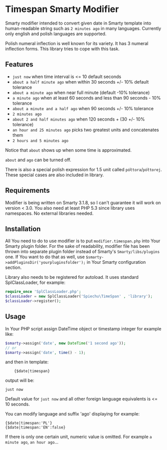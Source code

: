 # Timespan Smarty Modifier

Smarty modifier intended to convert given date in Smarty template into human-readable string such as `2 minutes ago` in many languages.
Currently only english and polish languages are supported.

Polish numeral inflection is well known for its variety. It has 3 numeral inflection forms. This library tries to cope with this task.

## Features

* `just now` when time interval is <= 10 default seconds
* `about a half minute ago` when within 30 seconds +/- 10% default tolerance
* `about a minute ago` when near full minute (default -10% tolerance)
* `a minute ago` when at least 60 seconds and less than 90 seconds - 10% tolerance
* `about a minute and a half ago` when 90 seconds +/- 10% tolerance
* `2 minutes ago`
* `about 2 and half minutes ago` when 120 seconds + (30 +/- 10% tolerance)
* `an hour and 25 minutes ago` picks two greatest units and concatenates them
* `2 hours and 5 minutes ago`

Notice that `about` shows up when some time is approximated.

`about` and `ago` can be turned off.

There is also a special polish expression for 1.5 unit called `półtora`/`półtorej`. These special cases are also included in library.                                                                                 

## Requirements

Modifier is being written on Smarty 3.1.8, so I can't guarantee it will work on version < 3.0.
You also need at least PHP 5.3 since library uses namespaces. No external libraries needed.

## Installation

All You need to do to use modifier is to put `modifier.timespan.php` into Your Smarty plugin folder.
For the sake of readability, modifier file has been thrown into separate plugin folder instead of Smarty's `Smarty/libs/plugins` one. If You want to do that as well, use `$smarty->addPluginsDir('yourpluginsfolder');` in Your Smarty configuration section.

Library also needs to be registered for autoload. It uses standard SplClassLoader, for example:

```php
require_once 'SplClassLoader.php';
$classLoader = new SplClassLoader('Spiechu\TimeSpan' , 'library');
$classLoader->register();
```

## Usage

In Your PHP script assign DateTime object or timestamp integer for example like:

```php
$smarty->assign('date', new DateTime('1 second ago'));
// or
$smarty->assign('date', time() - 1);
```
  
and then in template:

```smarty
    {$date|timespan}
```

output will be:

```
just now
```
    
Default value for `just now` and all other foreign language equivalents is <= 10 seconds.

You can modify language and suffix 'ago' displaying for example:

```smarty
{$date|timespan:'PL'}
{$date|timespan:'EN':false}
```
    
If there is only one certain unit, numeric value is omitted. For example `a minute ago`, `an hour ago`...